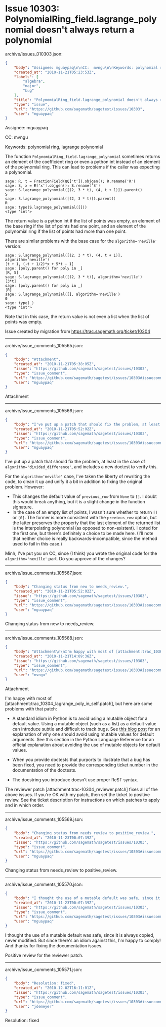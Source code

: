 # Issue 10303: PolynomialRing_field.lagrange_polynomial doesn't always return a polynomial

archive/issues_010303.json:
```json
{
    "body": "Assignee: mguaypaq\n\nCC:  mvngu\n\nKeywords: polynomial ring, lagrange polynomial\n\nThe function `PolynomialRing_field.lagrange_polynomial` sometimes returns an element of the coefficient ring or even a python int instead of an element of the polynomial ring. This can lead to problems if the caller was expecting a polynomial.\n\n\n```\nsage: R, t = FractionField(QQ['t']).objgen(); R.rename('R')\nsage: S, x = R['x'].objgen(); S.rename('S')\nsage: S.lagrange_polynomial([(2, 3 * t), (4, t + 1)]).parent()\nS\nsage: S.lagrange_polynomial([(2, 3 * t)]).parent()\nR\nsage: type(S.lagrange_polynomial([]))\n<type 'int'>\n```\n\n\nThe return value is a python int if the list of points was empty, an element of the base ring if the list of points had one point, and an element of the polynomial ring if the list of points had more than one point.\n\nThere are similar problems with the base case for the `algorithm='neville'` version:\n\n\n```\nsage: S.lagrange_polynomial([(2, 3 * t), (4, t + 1)], algorithm='neville')\n[t + 1, (-t + 1/2)*x + 5*t - 1]\nsage: [poly.parent() for poly in _]\n[R, S]\nsage: S.lagrange_polynomial([(2, 3 * t)], algorithm='neville')\n[3*t]\nsage: [poly.parent() for poly in _]\n[R]\nsage: S.lagrange_polynomial([], algorithm='neville')\n0\nsage: type(_)\n<type 'int'>\n```\n\n\nNote that in this case, the return value is not even a list when the list of points was empty.\n\nIssue created by migration from https://trac.sagemath.org/ticket/10304\n\n",
    "created_at": "2010-11-21T05:23:53Z",
    "labels": [
        "algebra",
        "major",
        "bug"
    ],
    "title": "PolynomialRing_field.lagrange_polynomial doesn't always return a polynomial",
    "type": "issue",
    "url": "https://github.com/sagemath/sagetest/issues/10303",
    "user": "mguaypaq"
}
```
Assignee: mguaypaq

CC:  mvngu

Keywords: polynomial ring, lagrange polynomial

The function `PolynomialRing_field.lagrange_polynomial` sometimes returns an element of the coefficient ring or even a python int instead of an element of the polynomial ring. This can lead to problems if the caller was expecting a polynomial.


```
sage: R, t = FractionField(QQ['t']).objgen(); R.rename('R')
sage: S, x = R['x'].objgen(); S.rename('S')
sage: S.lagrange_polynomial([(2, 3 * t), (4, t + 1)]).parent()
S
sage: S.lagrange_polynomial([(2, 3 * t)]).parent()
R
sage: type(S.lagrange_polynomial([]))
<type 'int'>
```


The return value is a python int if the list of points was empty, an element of the base ring if the list of points had one point, and an element of the polynomial ring if the list of points had more than one point.

There are similar problems with the base case for the `algorithm='neville'` version:


```
sage: S.lagrange_polynomial([(2, 3 * t), (4, t + 1)], algorithm='neville')
[t + 1, (-t + 1/2)*x + 5*t - 1]
sage: [poly.parent() for poly in _]
[R, S]
sage: S.lagrange_polynomial([(2, 3 * t)], algorithm='neville')
[3*t]
sage: [poly.parent() for poly in _]
[R]
sage: S.lagrange_polynomial([], algorithm='neville')
0
sage: type(_)
<type 'int'>
```


Note that in this case, the return value is not even a list when the list of points was empty.

Issue created by migration from https://trac.sagemath.org/ticket/10304





---

archive/issue_comments_105565.json:
```json
{
    "body": "Attachment",
    "created_at": "2010-11-21T05:38:05Z",
    "issue": "https://github.com/sagemath/sagetest/issues/10303",
    "type": "issue_comment",
    "url": "https://github.com/sagemath/sagetest/issues/10303#issuecomment-105565",
    "user": "mguaypaq"
}
```

Attachment



---

archive/issue_comments_105566.json:
```json
{
    "body": "I've put up a patch that should fix the problem, at least in the case of `algorithm='divided_difference'`, and includes a new doctest to verify this.\n\nFor the `algorithm='neville'` case, I've taken the liberty of rewriting the code, to clean it up and unify it a bit in addition to fixing the original problem. However:\n* This changes the default value of `previous_row` from `None` to `[]`. I doubt this would break anything, but it is a slight change in the function signature.\n* In the case of an empty list of points, I wasn't sure whether to return `[]` or `[0]`. The former is more consistent with the `previous_row` option, but the latter preserves the property that the last element of the returned list is the interpolating polynomial (as opposed to non-existent). I opted for the first one, but there's definitely a choice to be made here. (I'll note that neither choice is really backwards-incompatible, since the method used to fail in this case.)\n\nMinh, I've put you on CC, since (I think) you wrote the original code for the `algorithm='neville'` part. Do you approve of the changes?",
    "created_at": "2010-11-21T05:52:02Z",
    "issue": "https://github.com/sagemath/sagetest/issues/10303",
    "type": "issue_comment",
    "url": "https://github.com/sagemath/sagetest/issues/10303#issuecomment-105566",
    "user": "mguaypaq"
}
```

I've put up a patch that should fix the problem, at least in the case of `algorithm='divided_difference'`, and includes a new doctest to verify this.

For the `algorithm='neville'` case, I've taken the liberty of rewriting the code, to clean it up and unify it a bit in addition to fixing the original problem. However:
* This changes the default value of `previous_row` from `None` to `[]`. I doubt this would break anything, but it is a slight change in the function signature.
* In the case of an empty list of points, I wasn't sure whether to return `[]` or `[0]`. The former is more consistent with the `previous_row` option, but the latter preserves the property that the last element of the returned list is the interpolating polynomial (as opposed to non-existent). I opted for the first one, but there's definitely a choice to be made here. (I'll note that neither choice is really backwards-incompatible, since the method used to fail in this case.)

Minh, I've put you on CC, since (I think) you wrote the original code for the `algorithm='neville'` part. Do you approve of the changes?



---

archive/issue_comments_105567.json:
```json
{
    "body": "Changing status from new to needs_review.",
    "created_at": "2010-11-21T05:52:02Z",
    "issue": "https://github.com/sagemath/sagetest/issues/10303",
    "type": "issue_comment",
    "url": "https://github.com/sagemath/sagetest/issues/10303#issuecomment-105567",
    "user": "mguaypaq"
}
```

Changing status from new to needs_review.



---

archive/issue_comments_105568.json:
```json
{
    "body": "Attachment\n\nI'm happy with most of [attachment:trac_10304_lagrange_poly_in_self.patch], but here are some problems with that patch:\n\n* A standard idiom in Python is to avoid using a mutable object for a default value. Using a mutable object (such as a list) as a default value can introduce subtle and difficult to track bugs. See [this blog post](http://effbot.org/zone/default-values.htm) for an explanation of why one should avoid using mutable values for default arguments. See this section in the Python Language Reference for an official explanation about avoiding the use of mutable objects for default values.\n \n* When you provide doctests that purports to illustrate that a bug has been fixed, you need to provide the corresponding ticket number in the documentation of the doctests.\n \n* The docstring you introduce doesn't use proper ReST syntax.\n\nThe reviewer patch [attachment:trac-10304_reviewer.patch] fixes all of the above issues. If you're OK with my patch, then set the ticket to positive review. See the ticket description for instructions on which patches to apply and in which order.",
    "created_at": "2010-11-21T14:09:36Z",
    "issue": "https://github.com/sagemath/sagetest/issues/10303",
    "type": "issue_comment",
    "url": "https://github.com/sagemath/sagetest/issues/10303#issuecomment-105568",
    "user": "mvngu"
}
```

Attachment

I'm happy with most of [attachment:trac_10304_lagrange_poly_in_self.patch], but here are some problems with that patch:

* A standard idiom in Python is to avoid using a mutable object for a default value. Using a mutable object (such as a list) as a default value can introduce subtle and difficult to track bugs. See [this blog post](http://effbot.org/zone/default-values.htm) for an explanation of why one should avoid using mutable values for default arguments. See this section in the Python Language Reference for an official explanation about avoiding the use of mutable objects for default values.
 
* When you provide doctests that purports to illustrate that a bug has been fixed, you need to provide the corresponding ticket number in the documentation of the doctests.
 
* The docstring you introduce doesn't use proper ReST syntax.

The reviewer patch [attachment:trac-10304_reviewer.patch] fixes all of the above issues. If you're OK with my patch, then set the ticket to positive review. See the ticket description for instructions on which patches to apply and in which order.



---

archive/issue_comments_105569.json:
```json
{
    "body": "Changing status from needs_review to positive_review.",
    "created_at": "2010-11-23T00:07:39Z",
    "issue": "https://github.com/sagemath/sagetest/issues/10303",
    "type": "issue_comment",
    "url": "https://github.com/sagemath/sagetest/issues/10303#issuecomment-105569",
    "user": "mguaypaq"
}
```

Changing status from needs_review to positive_review.



---

archive/issue_comments_105570.json:
```json
{
    "body": "I thought the use of a mutable default was safe, since it is always copied, never modified. But since there's an idiom against this, I'm happy to comply! And thanks for fixing the documentation issues.\n\nPositive review for the reviewer patch.",
    "created_at": "2010-11-23T00:07:39Z",
    "issue": "https://github.com/sagemath/sagetest/issues/10303",
    "type": "issue_comment",
    "url": "https://github.com/sagemath/sagetest/issues/10303#issuecomment-105570",
    "user": "mguaypaq"
}
```

I thought the use of a mutable default was safe, since it is always copied, never modified. But since there's an idiom against this, I'm happy to comply! And thanks for fixing the documentation issues.

Positive review for the reviewer patch.



---

archive/issue_comments_105571.json:
```json
{
    "body": "Resolution: fixed",
    "created_at": "2010-12-02T16:11:01Z",
    "issue": "https://github.com/sagemath/sagetest/issues/10303",
    "type": "issue_comment",
    "url": "https://github.com/sagemath/sagetest/issues/10303#issuecomment-105571",
    "user": "jdemeyer"
}
```

Resolution: fixed
